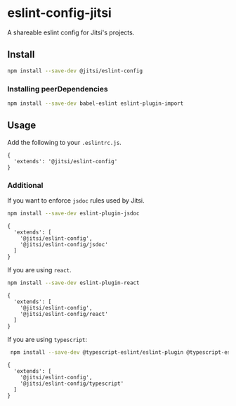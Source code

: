 # eslint-config-jitsi

A shareable eslint config for Jitsi's projects.

## Install

```bash
npm install --save-dev @jitsi/eslint-config
```

### Installing peerDependencies

```bash
npm install --save-dev babel-eslint eslint-plugin-import
```

## Usage

Add the following to your `.eslintrc.js`.

```
{
  'extends': '@jitsi/eslint-config'
}
```

### Additional

If you want to enforce `jsdoc` rules used by Jitsi.

```bash
npm install --save-dev eslint-plugin-jsdoc
```

```
{
  'extends': [
    '@jitsi/eslint-config',
    '@jitsi/eslint-config/jsdoc'
  ]
}
```

If you are using `react`.

```bash
npm install --save-dev eslint-plugin-react
```

```
{
  'extends': [
    '@jitsi/eslint-config',
    '@jitsi/eslint-config/react'
  ]
}
```

If you are using `typescript`:

```bash
 npm install --save-dev @typescript-eslint/eslint-plugin @typescript-eslint/parser @stylistic/eslint-plugin
```

```
{
  'extends': [
    '@jitsi/eslint-config',
    '@jitsi/eslint-config/typescript'
  ]
}
```

